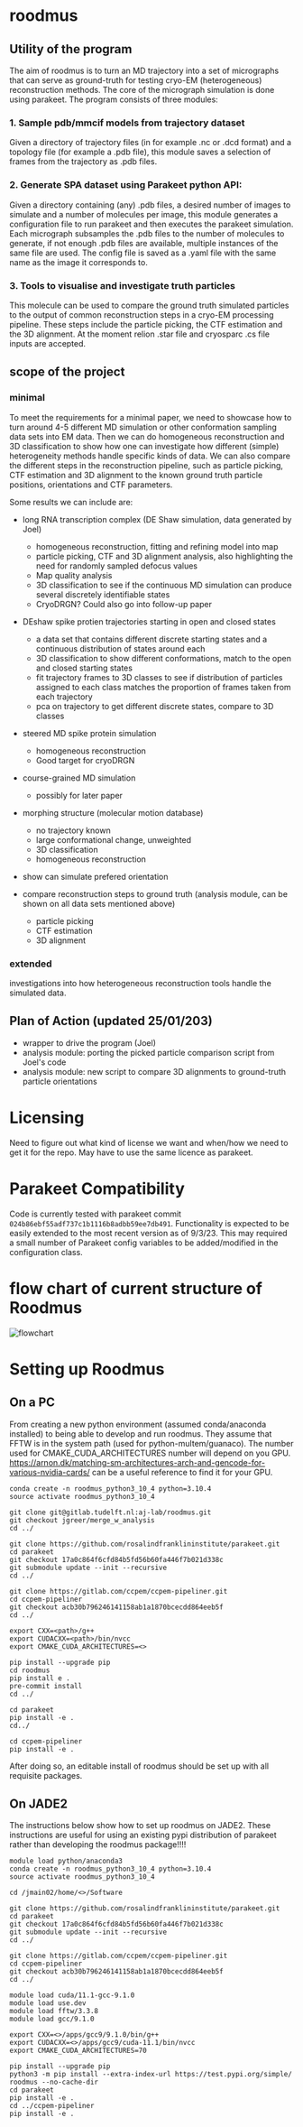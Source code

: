 # roodmus

## Utility of the program
The aim of roodmus is to turn an MD trajectory into a set of micrographs that can serve as ground-truth for testing cryo-EM (heterogeneous) reconstruction methods. The core of the micrograph simulation is done using parakeet. The program consists of three modules: 

### 1. Sample pdb/mmcif models from trajectory dataset
Given a directory of trajectory files (in for example .nc or .dcd format) and a topology file (for example a .pdb file), this module saves a selection of frames from the trajectory as .pdb files.

### 2. Generate SPA dataset using Parakeet python API:
Given a directory containing (any) .pdb files, a desired number of images to simulate and a number of molecules per image, this module generates a configuration file to run parakeet and then executes the parakeet simulation. Each micrograph subsamples the .pdb files to the number of molecules to generate, if not enough .pdb files are available, multiple instances of the same file are used. The config file is saved as a .yaml file with the same name as the image it corresponds to.

### 3. Tools to visualise and investigate truth particles 
This molecule can be used to compare the ground truth simulated particles to the output of common reconstruction steps in a cryo-EM processing pipeline. These steps include the particle picking, the CTF estimation and the 3D alignment. At the moment relion .star file and cryosparc .cs file inputs are accepted.

## scope of the project
### minimal
To meet the requirements for a minimal paper, we need to showcase how to turn around 4-5 different MD simulation or other conformation sampling data sets into EM data. Then we can do homogeneous reconstruction and 3D classification to show how one can investigate how different (simple) heterogeneity methods handle specific kinds of data. We can also compare the different steps in the reconstruction pipeline, such as particle picking, CTF estimation and 3D alignment to the known ground truth particle positions, orientations and CTF parameters.

Some results we can include are:
- long RNA transcription complex (DE Shaw simulation, data generated by Joel)
    - homogeneous reconstruction, fitting and refining model into map
    - particle picking, CTF and 3D alignment analysis, also highlighting the need for randomly sampled defocus values
    - Map quality analysis
    - 3D classification to see if the continuous MD simulation can produce several discretely identifiable states
    - CryoDRGN? Could also go into follow-up paper

- DEshaw spike protien trajectories starting in open and closed states
    - a data set that contains different discrete starting states and a continuous distribution of states around each
    - 3D classification to show different conformations, match to the open and closed starting states
    - fit trajectory frames to 3D classes to see if distribution of particles assigned to each class matches the proportion of frames taken from each trajectory
    - pca on trajectory to get different discrete states, compare to 3D classes

- steered MD spike protein simulation
    - homogeneous reconstruction
    - Good target for cryoDRGN

- course-grained MD simulation
    - possibly for later paper

- morphing structure (molecular motion database)
    - no trajectory known
    - large conformational change, unweighted
    - 3D classification
    - homogeneous reconstruction

- show can simulate prefered orientation

- compare reconstruction steps to ground truth (analysis module, can be shown on all data sets mentioned above)
    - particle picking
    - CTF estimation
    - 3D alignment

### extended
investigations into how heterogeneous reconstruction tools handle the simulated data.

## Plan of Action (updated 25/01/203)
- wrapper to drive the program (Joel)
- analysis module: porting the picked particle comparison script from Joel's code
- analysis module: new script to compare 3D alignments to ground-truth particle orientations

# Licensing
Need to figure out what kind of license we want and when/how we need to get it for the repo. May have to use the same licence as parakeet.

# Parakeet Compatibility
Code is currently tested with parakeet commit `024b86ebf55adf737c1b1116b8adbb59ee7db491`. Functionality is expected to be easily extended to the most recent version as of 9/3/23. This may required a small number of Parakeet config variables to be added/modified in the configuration class.

# flow chart of current structure of Roodmus
![flowchart](flowchart.png)

# Setting up Roodmus
## On a PC
From creating a new python environment (assumed conda/anaconda installed) to being able to develop and run roodmus. They assume that FFTW is in the system path (used for python-multem/guanaco). The number used for CMAKE_CUDA_ARCHITECTURES number will depend on you GPU. <https://arnon.dk/matching-sm-architectures-arch-and-gencode-for-various-nvidia-cards/> can be a useful reference to find it for your GPU.
```
conda create -n roodmus_python3_10_4 python=3.10.4
source activate roodmus_python3_10_4

git clone git@gitlab.tudelft.nl:aj-lab/roodmus.git
git checkout jgreer/merge_w_analysis
cd ../

git clone https://github.com/rosalindfranklininstitute/parakeet.git
cd parakeet
git checkout 17a0c864f6cfd84b5fd56b60fa446f7b021d338c
git submodule update --init --recursive
cd ../

git clone https://gitlab.com/ccpem/ccpem-pipeliner.git
cd ccpem-pipeliner
git checkout acb30b796246141158ab1a1870bcecdd864eeb5f
cd ../

export CXX=<path>/g++
export CUDACXX=<path>/bin/nvcc
export CMAKE_CUDA_ARCHITECTURES=<>

pip install --upgrade pip
cd roodmus
pip install e .
pre-commit install
cd ../

cd parakeet
pip install -e .
cd../

cd ccpem-pipeliner
pip install -e .
```
After doing so, an editable install of roodmus should be set up with all requisite packages.

## On JADE2
The instructions below show how to set up roodmus on JADE2. These instructions are useful for using an existing pypi distribution of parakeet rather than developing the roodmus package!!!!
```
module load python/anaconda3
conda create -n roodmus_python3_10_4 python=3.10.4
source activate roodmus_python3_10_4

cd /jmain02/home/<>/Software

git clone https://github.com/rosalindfranklininstitute/parakeet.git
cd parakeet
git checkout 17a0c864f6cfd84b5fd56b60fa446f7b021d338c
git submodule update --init --recursive
cd ../

git clone https://gitlab.com/ccpem/ccpem-pipeliner.git
cd ccpem-pipeliner
git checkout acb30b796246141158ab1a1870bcecdd864eeb5f
cd ../

module load cuda/11.1-gcc-9.1.0
module load use.dev
module load fftw/3.3.8
module load gcc/9.1.0

export CXX=<>/apps/gcc9/9.1.0/bin/g++
export CUDACXX=<>/apps/gcc9/cuda-11.1/bin/nvcc
export CMAKE_CUDA_ARCHITECTURES=70

pip install --upgrade pip
python3 -m pip install --extra-index-url https://test.pypi.org/simple/  roodmus --no-cache-dir
cd parakeet
pip install -e .
cd ../ccpem-pipeliner
pip install -e .
```

